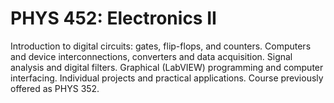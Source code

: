 # PHYS 452: Electronics II

Introduction to digital circuits: gates, flip-flops, and counters. Computers and device interconnections, converters and data acquisition. Signal analysis and digital filters. Graphical (LabVIEW) programming and computer interfacing. Individual projects and practical applications. Course previously offered as PHYS 352.